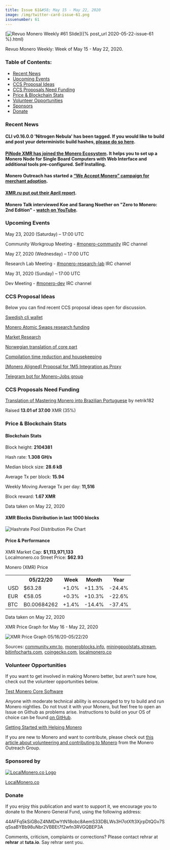 ```yaml
---
title: Issue 61&#58; May 15 - May 22, 2020
image: /img/twitter-card-issue-61.png
issuenumber: 61
---
```

[<img src="/img/img-issue61.png" alt="Revuo Monero Weekly #61 Slide" class="img-lead">]({% post_url 2020-05-22-issue-61 %}.html)

<p class="text-lead">Revuo Monero Weekly: Week of May 15 - May 22, 2020.</p>
<!--more-->

<h3>Table of Contents:</h3>
<ul class="contents">
    <li><a href="#news">Recent News</a></li>
    <li><a href="#events">Upcoming Events</a></li>
    <li><a href="#ideas">CCS Proposal Ideas</a></li>
    <li><a href="#proposals">CCS Proposals Need Funding</a></li>
    <li><a href="#stats">Price & Blockchain Stats</a></li>
    <li><a href="#volunteer">Volunteer Opportunities</a></li>
    <li><a href="#sponsor">Sponsors</a></li>
    <li><a href="#donate">Donate</a></li>
</ul>

<h3 id="news">Recent News</h3>

<div class="newsbyte">
    <h4>CLI v0.16.0.0 'Nitrogen Nebula' has been tagged. If you would like to build and post your deterministic build hashes, <a href="https://www.reddit.com/r/Monero/comments/go1ous/cli_v01600_nitrogen_nebula_has_been_tagged_you/" target="_blank">please do so here</a>.</h4>
</div>

<div class="newsbyte">
    <h4><a href="https://github.com/monero-ecosystem/PiNode-XMR" target="_blank">PiNode XMR has joined the Monero Ecosystem</a>. It helps you to set up a Monero Node for Single Board Computers with Web Interface and additional tools pre-configured. Self Installing.</h4>
</div>

<div class="newsbyte">
    <h4>Monero Outreach has started a <a href="https://www.monerooutreach.org/we-accept-monero.html" target="_blank">“We Accept Monero” campaign for merchant adoption</a>.</h4>
</div>

<div class="newsbyte">
    <h4><a href="https://www.reddit.com/r/Monero/comments/glc1hk/xmrrureport_april/" target="_blank">XMR.ru put out their April report</a>.</h4>
</div>

<div class="newsbyte">
    <h4>Monero Talk interviewed Koe and Sarang Noether on "Zero to Monero: 2nd Edition" - <a href="https://youtu.be/2ZrZFLiZOwY" target="_blank">watch on YouTube</a>.</h4>
</div>

<h3 id="events">Upcoming Events</h3>

<div class="event">
    <p class="date" markdown="1">May 23, 2020 (Saturday) – 17:00 UTC</p>
    <p markdown="1">Community Workgroup Meeting - <a href="irc://chat.freenode.net/#monero-community" target="_blank">#monero-community</a> IRC channel</p>
</div>

<div class="event">
    <p class="date" markdown="1">May 27, 2020 (Wednesday) – 17:00 UTC</p>
    <p markdown="1">Research Lab Meeting - <a href="irc://chat.freenode.net/#monero-research-lab" target="_blank">#monero-research-lab</a> IRC channel</p>
</div>

<div class="event">
    <p class="date" markdown="1">May 31, 2020 (Sunday) – 17:00 UTC</p>
    <p markdown="1">Dev Meeting - <a href="irc://chat.freenode.net/#monero-dev" target="_blank">#monero-dev</a> IRC channel</p>
</div>

<h3 id="ideas">CCS Proposal Ideas</h3>

<p>Below you can find recent CCS proposal ideas open for discussion.</p>

<div class="proposal">
<p><a href="https://repo.getmonero.org/monero-project/ccs-proposals/-/merge_requests/147" target="_blank">Swedish cli wallet</a></p>
</div>

<div class="proposal">
<p><a href="https://repo.getmonero.org/monero-project/ccs-proposals/-/merge_requests/145" target="_blank">Monero Atomic Swaps research funding</a></p>
</div>

<div class="proposal">
<p><a href="https://repo.getmonero.org/monero-project/ccs-proposals/-/merge_requests/144" target="_blank">Market Research</a></p>
</div>

<div class="proposal">
<p><a href="https://repo.getmonero.org/monero-project/ccs-proposals/-/merge_requests/141" target="_blank">Norwegian translation of core part</a></p>
</div>

<div class="proposal">
<p><a href="https://repo.getmonero.org/monero-project/ccs-proposals/-/merge_requests/138" target="_blank">Compilation time reduction and housekeeping</a></p>
</div>

<div class="proposal">
<p><a href="https://repo.getmonero.org/monero-project/ccs-proposals/-/merge_requests/127" target="_blank">[Monero Aligned] Proposal for 1M5 Integration as Proxy</a></p>
</div>

<div class="proposal">
<p><a href="https://repo.getmonero.org/monero-project/ccs-proposals/merge_requests/91" target="_blank">Telegram bot for Monero-Jobs group</a></p>
</div>

<h3 id="proposals">CCS Proposals Need Funding</h3>

<div class="proposal">
    <p><a href="https://ccs.getmonero.org/proposals/netrik182-mastering-monero-translation.html" target="_blank">Translation of Mastering Monero into Brazilian Portuguese</a> by netrik182</p>
    <p>Raised <b>13.01 of 37.00</b> XMR (35%)</p>
</div>

<h3 id="stats">Price & Blockchain Stats</h3>

<h4 class="stat">Blockchain Stats</h4>

<div class="bcstats">
    <p>Block height: <b>2104381</b></p>
    <p>Hash rate: <b>1.308 GH/s</b></p>
    <p>Median block size: <b>28.6 kB</b></p>
    <p>Average Tx per block: <b>15.94</b></p>
    <p>Weekly Moving Average Tx per day: <b>11,516</b></p>
    <p>Block reward: <b>1.67 XMR</b></p>
</div>
<p class="note">Data taken on May 22, 2020</p>

<h4 class="stat">XMR Blocks Distribution in last 1000 blocks</h4>
<p><img src="/img/hashrate-pool-distribution-0522.png" alt="Hashrate Pool Distribution Pie Chart"/></p>

<h4 class="stat">Price & Performance</h4>

<div class="price-intro">XMR Market Cap: <b>$1,113,971,133</b><br>Localmonero.co Street Price: <b>$62.93</b></div>

<p class="table-title">Monero (XMR) Price</p>
<table class="price-table">
  <tr class="row1">
    <th></th>
    <th>05/22/20</th>
    <th>Week</th>
    <th>Month</th>
    <th>Year</th>
  </tr>
  <tr>
    <td data-th="XMR to">USD</td>
    <td data-th="05/22/20">$63.28</td>
    <td data-th="Week" class="green">+1.0%</td>
    <td data-th="Month" class="green">+11.3%</td>
    <td data-th="Year" class="red">-24.4%</td>
  </tr>
  <tr class="row3">
    <td data-th="XMR to">EUR</td>
    <td data-th="05/22/20">€58.05</td>
    <td data-th="Week" class="green">+0.3%</td>
    <td data-th="Month" class="green">+10.3%</td>
    <td data-th="Year" class="red">-22.6%</td>
  </tr>
  <tr>
    <td data-th="XMR to">BTC</td>
    <td data-th="05/22/20">B0.00684262</td>
    <td data-th="Week" class="green">+1.4%</td>
    <td data-th="Month" class="red">-14.4%</td>
    <td data-th="Year" class="red">-37.4%</td>
  </tr>
</table>
<p class="note">Data taken on May 22, 2020</p>

<p class="table-title">XMR Price Graph for May 16 - May 22, 2020</p>

![XMR Price Graph 05/16/20-05/22/20](/img/weekly-chart-0522.png "XMR Price Graph 05/16/20-05/22/20") 

Sources: <a href="https://community.xmr.to/explorer/mainnet/" target="_blank">community.xmr.to</a>, <a href="https://moneroblocks.info/stats/transaction-stats" target="_blank">moneroblocks.info</a>, <a href="https://miningpoolstats.stream/monero" target="_blank">miningpoolstats.stream</a>, <a href="https://bitinfocharts.com/monero/" target="_blank">bitinfocharts.com</a>, <a href="https://www.coingecko.com/" target="_blank">coingecko.com</a>, <a href="https://localmonero.co/" target="_blank">localmonero.co</a>

<h3 id="volunteer">Volunteer Opportunities</h3>

<p>If you want to get involved in making Monero better, but aren’t sure how, check out the volunteer opportunities below.</p>

<div class="newsbyte">
    <p class="date"><a href="https://github.com/monero-project/monero" target="_blank">Test Monero Core Software</a></p>
    <p>Anyone with moderate technical ability is encouraged to try to build and run Monero nightlies. Do not trust it with your Monero, but feel free to open an Issue on Github as problems arise. Instructions to build on your OS of choice can be found <a href="https://github.com/monero-project/monero#compiling-monero-from-source" target="_blank">on GitHub</a>. </p>
</div>

<div class="newsbyte">
    <p class="date"><a href="https://github.com/monero-project/monero" target="_blank">Getting Started with Helping Monero</a></p>
    <p>If you are new to Monero and want to contribute, please check out <a href="https://www.monerooutreach.org/stories/getting-started-helping-monero.php" target="_blank">this article about volunteering and contributing to Monero</a> from the Monero Outreach Group. </p>
</div>

<h3 id="sponsor">Sponsored by</h3>

<p><a href="https://localmonero.co/" target="_blank"><img src="/img/localmonero-logo.png" alt="LocalMonero.co Logo" class="localmonero"></a></p>

<p class="text-center"><a href="https://localmonero.co/" target="_blank">LocalMonero.co</a></p>

<h3 id="donate">Donate</h3>

<p markdown="1">If you enjoy this publication and want to support it, we encourage you to donate to the Monero General Fund, using the following address:</p>

<p class="address" markdown="1">44AFFq5kSiGBoZ4NMDwYtN18obc8AemS33DBLWs3H7otXft3XjrpDtQGv7SqSsaBYBb98uNbr2VBBEt7f2wfn3RVGQBEP3A</p>

<!--p><a href="monero:44AFFq5kSiGBoZ4NMDwYtN18obc8AemS33DBLWs3H7otXft3XjrpDtQGv7SqSsaBYBb98uNbr2VBBEt7f2wfn3RVGQBEP3A" class="qr"><img src="/img/donate-monero.png"></a></p-->

Comments, criticism, complaints or corrections? Please contact rehrar at **rehrar** at **tuta.io**. Say rehrar sent you.
